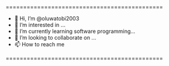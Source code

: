=============================================
- 👋 Hi, I’m @oluwatobi2003
- 👀 I’m interested in ...
- 🌱 I’m currently learning software programming...
- 💞️ I’m looking to collaborate on ...
- 📫 How to reach me 

=============================================
<!---
oluwatobi2003/oluwatobi2003 is a ✨ special ✨ repository because its `README.md` (this file) appears on your GitHub profile.
You can click the Preview link to take a look at your changes.
--->
